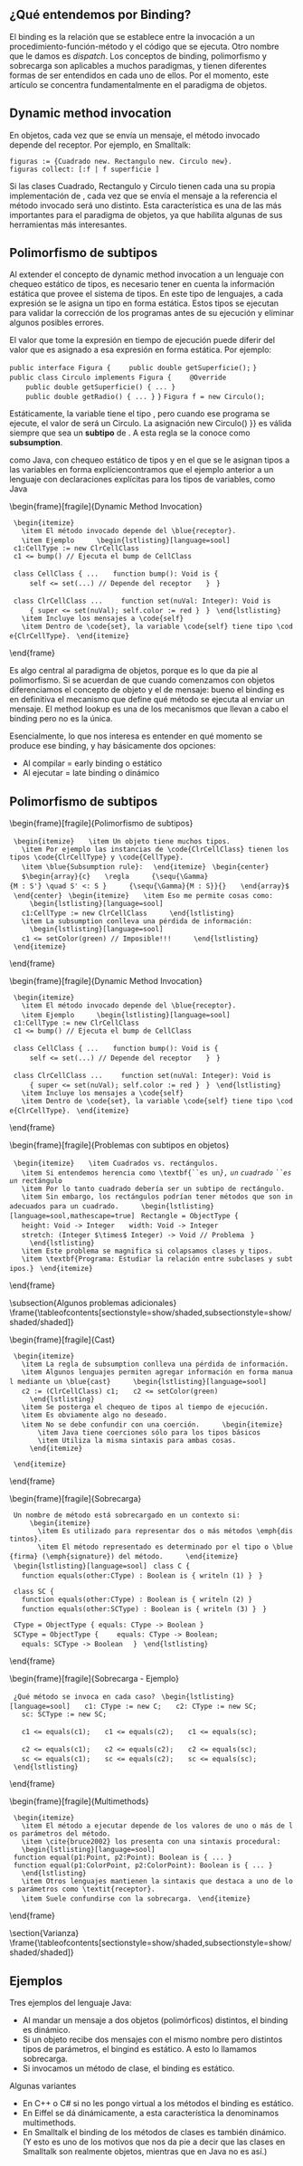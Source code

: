 ¿Qué entendemos por Binding?
----------------------------

El binding es la relación que se establece entre la invocación a un procedimiento-función-método y el código que se ejecuta. Otro nombre que le damos es *dispatch*. Los conceptos de binding, polimorfismo y sobrecarga son aplicables a muchos paradigmas, y tienen diferentes formas de ser entendidos en cada uno de ellos. Por el momento, este artículo se concentra fundamentalmente en el paradigma de objetos.

Dynamic method invocation
-------------------------

En objetos, cada vez que se envía un mensaje, el método invocado depende del receptor. Por ejemplo, en Smalltalk:

`figuras := {Cuadrado new. Rectangulo new. Circulo new}.`
`figuras collect: [:f | f superficie ]`

Si las clases Cuadrado, Rectangulo y Circulo tienen cada una su propia implementación de , cada vez que se envía el mensaje a la referencia el método invocado será uno distinto. Esta característica es una de las más importantes para el paradigma de objetos, ya que habilita algunas de sus herramientas más interesantes.

Polimorfismo de subtipos
------------------------

Al extender el concepto de dynamic method invocation a un lenguaje con chequeo estático de tipos, es necesario tener en cuenta la información estática que provee el sistema de tipos. En este tipo de lenguajes, a cada expresión se le asigna un tipo en forma estática. Estos tipos se ejecutan para validar la corrección de los programas antes de su ejecución y eliminar algunos posibles errores.

El valor que tome la expresión en tiempo de ejecución puede diferir del valor que es asignado a esa expresión en forma estática. Por ejemplo:

`public interface Figura {`
`    public double getSuperficie();`
`}`
`public class Circulo implements Figura {`
`    @Override`
`    public double getSuperficie() { ... }`
`    `
`    public double getRadio() { ... }`
`}`
`Figura f = new Circulo();`

Estáticamente, la variable tiene el tipo , pero cuando ese programa se ejecute, el valor de será un Circulo. La asignación new Circulo() }} es válida siempre que sea un **subtipo** de . A esta regla se la conoce como **subsumption**.

como Java, con chequeo estático de tipos y en el que se le asignan tipos a las variables en forma explíciencontramos que el ejemplo anterior a un lenguaje con declaraciones explícitas para los tipos de variables, como Java

\\begin{frame}\[fragile\]{Dynamic Method Invocation}

` \begin{itemize}`
`   \item El método invocado depende del \blue{receptor}.`
`   \item Ejemplo`
`     \begin{lstlisting}[language=sool]`
` c1:CellType := new ClrCellClass`
` c1 <= bump() // Ejecuta el bump de CellClass`

` class CellClass { ...`
`   function bump(): Void is { `
`     self <= set(...) // Depende del receptor`
`   }`
` }`

` class ClrCellClass ... `
`   function set(nuVal: Integer): Void is`
`     { super <= set(nuVal); self.color := red }`
` }`
` \end{lstlisting}`
`   \item Incluye los mensajes a \code{self}`
`   \item Dentro de \code{set}, la variable \code{self} tiene tipo \code{ClrCellType}.`
` \end{itemize}`

\\end{frame}

Es algo central al paradigma de objetos, porque es lo que da pie al polimorfismo. Si se acuerdan de que cuando comenzamos con objetos diferenciamos el concepto de objeto y el de mensaje: bueno el binding es en definitiva el mecanismo que define qué método se ejecuta al enviar un mensaje. El method lookup es una de los mecanismos que llevan a cabo el binding pero no es la única.

Esencialmente, lo que nos interesa es entender en qué momento se produce ese binding, y hay básicamente dos opciones:

-   Al compilar = early binding o estático
-   Al ejecutar = late binding o dinámico

Polimorfismo de subtipos
------------------------

\\begin{frame}\[fragile\]{Polimorfismo de subtipos}

` \begin{itemize}`
`   \item Un objeto tiene muchos tipos.`
`   \item Por ejemplo las instancias de \code{ClrCellClass} tienen los tipos \code{ClrCellType} y \code{CellType}.`
`   \item \blue{Subsumption rule}: `
` \end{itemize}`
` \begin{center}`
`   $\begin{array}{c}`
`   \regla`
`     {\sequ{\Gamma}{M : S'} \quad S' <: S }`
`     {\sequ{\Gamma}{M : S}}{}`
`   \end{array}$`
` \end{center}`
` \begin{itemize}`
`   \item Eso me permite cosas como:`
`     \begin{lstlisting}[language=sool]`
`   c1:CellType := new ClrCellClass`
`     \end{lstlisting}`
`   \item La subsumption conlleva una pérdida de información:`
`     \begin{lstlisting}[language=sool]`
`   c1 <= setColor(green) // Imposible!!!`
`     \end{lstlisting}`
` \end{itemize}`

\\end{frame}

\\begin{frame}\[fragile\]{Dynamic Method Invocation}

` \begin{itemize}`
`   \item El método invocado depende del \blue{receptor}.`
`   \item Ejemplo`
`     \begin{lstlisting}[language=sool]`
` c1:CellType := new ClrCellClass`
` c1 <= bump() // Ejecuta el bump de CellClass`

` class CellClass { ...`
`   function bump(): Void is { `
`     self <= set(...) // Depende del receptor`
`   }`
` }`

` class ClrCellClass ... `
`   function set(nuVal: Integer): Void is`
`     { super <= set(nuVal); self.color := red }`
` }`
` \end{lstlisting}`
`   \item Incluye los mensajes a \code{self}`
`   \item Dentro de \code{set}, la variable \code{self} tiene tipo \code{ClrCellType}.`
` \end{itemize}`

\\end{frame}

\\begin{frame}\[fragile\]{Problemas con subtipos en objetos}

` \begin{itemize}`
`   \item Cuadrados vs. rectángulos.`
```    \item Si entendemos herencia como \textbf{``es un ```*`},` `un` `cuadrado` ``` ``es ``` `un`*` rectángulo`
`   \item Por lo tanto cuadrado debería ser un subtipo de rectángulo.`
`   \item Sin embargo, los rectángulos podrían tener métodos que son inadecuados para un cuadrado.`
`     \begin{lstlisting}[language=sool,mathescape=true]`
` Rectangle = ObjectType { `
`   height: Void -> Integer`
`   width: Void -> Integer`
`   stretch: (Integer $\times$ Integer) -> Void // Problema`
` } `
`     \end{lstlisting}`
`   \item Este problema se magnifica si colapsamos clases y tipos.`
`   \item \textbf{Programa: Estudiar la relación entre subclases y subtipos.}`
` \end{itemize}`

\\end{frame}

\\subsection{Algunos problemas adicionales} \\frame{\\tableofcontents\[sectionstyle=show/shaded,subsectionstyle=show/shaded/shaded\]}

\\begin{frame}\[fragile\]{Cast}

` \begin{itemize}`
`   \item La regla de subsumption conlleva una pérdida de información.`
`   \item Algunos lenguajes permiten agregar información en forma manual mediante un \blue{cast}`
`     \begin{lstlisting}[language=sool]`
`   c2 := (ClrCellClass) c1;`
`   c2 <= setColor(green) `
`     \end{lstlisting}`
`   \item Se posterga el chequeo de tipos al tiempo de ejecución.`
`   \item Es obviamente algo no deseado.`
`   \item No se debe confundir con una coerción.`
`     \begin{itemize}`
`       \item Java tiene coerciones sólo para los tipos básicos`
`       \item Utiliza la misma sintaxis para ambas cosas.`
`     \end{itemize}`

` \end{itemize}`

\\end{frame}

\\begin{frame}\[fragile\]{Sobrecarga}

` Un nombre de método está sobrecargado en un contexto si:`
`     \begin{itemize}`
`       \item Es utilizado para representar dos o más métodos \emph{distintos}.`
`       \item El método representado es determinado por el tipo o \blue{firma} (\emph{signature}) del método.`
`     \end{itemize}`
` \begin{lstlisting}[language=sool]`
` class C {`
`   function equals(other:CType) : Boolean is { writeln (1) }`
` }`

` class SC {`
`   function equals(other:CType) : Boolean is { writeln (2) }`
`   function equals(other:SCType) : Boolean is { writeln (3) }`
` }`

` CType = ObjectType { equals: CType -> Boolean }`
` SCType = ObjectType { `
`   equals: CType -> Boolean;`
`   equals: SCType -> Boolean `
` }`
` \end{lstlisting}`

\\end{frame}

\\begin{frame}\[fragile\]{Sobrecarga - Ejemplo}

` ¿Qué método se invoca en cada caso?`
` \begin{lstlisting}[language=sool]`
`   c1: CType := new C;`
`   c2: CType := new SC;`
`   sc: SCType := new SC;`

`   c1 <= equals(c1);`
`   c1 <= equals(c2);`
`   c1 <= equals(sc);`

`   c2 <= equals(c1);`
`   c2 <= equals(c2);`
`   c2 <= equals(sc);`
`   `
`   sc <= equals(c1);`
`   sc <= equals(c2);`
`   sc <= equals(sc);`
` \end{lstlisting}`

\\end{frame}

\\begin{frame}\[fragile\]{Multimethods}

` \begin{itemize}`
`   \item El método a ejecutar depende de los valores de uno o más de los parámetros del método.`
`   \item \cite{bruce2002} los presenta con una sintaxis procedural:`
`   \begin{lstlisting}[language=sool]`
` function equal(p1:Point, p2:Point): Boolean is { ... }`
` function equal(p1:ColorPoint, p2:ColorPoint): Boolean is { ... }`
`   \end{lstlisting}`
`   \item Otros lenguajes mantienen la sintaxis que destaca a uno de los parámetros como \textit{receptor}.`
`   \item Suele confundirse con la sobrecarga.`
` \end{itemize}`

\\end{frame}

\\section{Varianza} \\frame{\\tableofcontents\[sectionstyle=show/shaded,subsectionstyle=show/shaded/shaded\]}

Ejemplos
--------

Tres ejemplos del lenguaje Java:

-   Al mandar un mensaje a dos objetos (polimórficos) distintos, el binding es dinámico.
-   Si un objeto recibe dos mensajes con el mismo nombre pero distintos tipos de parámetros, el bingind es estático. A esto lo llamamos sobrecarga.
-   Si invocamos un método de clase, el binding es estático.

Algunas variantes

-   En C++ o C\# si no les pongo virtual a los métodos el binding es estático.
-   En Eiffel se dá dinámicamente, a esta característica la denominamos multimethods.
-   En Smalltalk el binding de los métodos de clases es también dinámico. (Y esto es uno de los motivos que nos da pie a decir que las clases en Smalltalk son realmente objetos, mientras que en Java no es así.)

